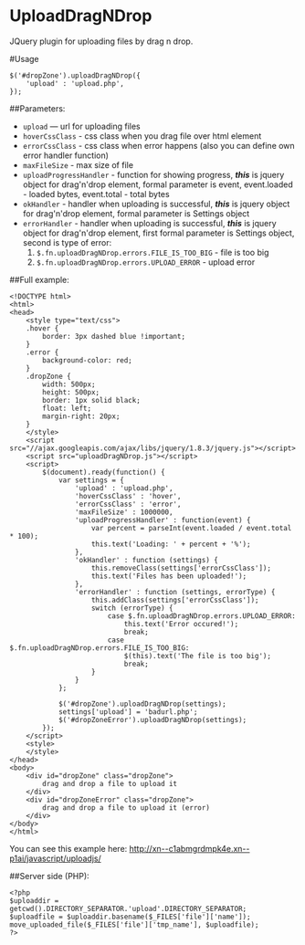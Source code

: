 # UploadDragNDrop
JQuery plugin for uploading files by drag n drop.

#Usage
```
$('#dropZone').uploadDragNDrop({
	'upload' : 'upload.php', 
});
```
##Parameters:
* ``` upload ``` — url for uploading files
* ``` hoverCssClass ``` - css class when you drag file over html element
* ``` errorCssClass ``` - css class when error happens (also you can define own error handler function)
* ``` maxFileSize ``` - max size of file
* ``` uploadProgressHandler ``` - function for showing progress, ***this*** is jquery object for drag'n'drop element, formal parameter is event, event.loaded - loaded bytes, event.total - total bytes
* ``` okHandler ``` - handler when uploading is successful, ***this*** is jquery object for drag'n'drop element, formal parameter is Settings object
* ``` errorHandler ``` - handler when uploading is successful, ***this*** is jquery object for drag'n'drop element, first formal parameter is Settings object, second is type of error:
	1. ``` $.fn.uploadDragNDrop.errors.FILE_IS_TOO_BIG ``` - file is too big
	2. ``` $.fn.uploadDragNDrop.errors.UPLOAD_ERROR ``` - upload error

##Full example:
```
<!DOCTYPE html>
<html>
<head>
	<style type="text/css">
	.hover {
		border: 3px dashed blue !important;		
	}
	.error {
		background-color: red;
	}
	.dropZone {
		width: 500px;
		height: 500px;
		border: 1px solid black;
		float: left;
		margin-right: 20px;
	}	
	</style>
	<script src="//ajax.googleapis.com/ajax/libs/jquery/1.8.3/jquery.js"></script>
	<script src="uploadDragNDrop.js"></script>
	<script>
		$(document).ready(function() {
			var settings = {
				'upload' : 'upload.php', 
				'hoverCssClass' : 'hover', 
				'errorCssClass' : 'error',
				'maxFileSize' : 1000000,
				'uploadProgressHandler' : function(event) {
					var percent = parseInt(event.loaded / event.total * 100);
					this.text('Loading: ' + percent + '%');
				},
				'okHandler' : function (settings) {					
					this.removeClass(settings['errorCssClass']);
					this.text('Files has been uploaded!');
				},
				'errorHandler' : function (settings, errorType) {				
					this.addClass(settings['errorCssClass']);
					switch (errorType) {
						case $.fn.uploadDragNDrop.errors.UPLOAD_ERROR:
							this.text('Error occured!');	
							break;
						case $.fn.uploadDragNDrop.errors.FILE_IS_TOO_BIG:
							$(this).text('The file is too big');
							break;
					}
				}
			};
			
			$('#dropZone').uploadDragNDrop(settings);
			settings['upload'] = 'badurl.php';
			$('#dropZoneError').uploadDragNDrop(settings);
		});  
	</script>
	<style>
	</style>
</head>
<body>    
	<div id="dropZone" class="dropZone">
        drag and drop a file to upload it
    </div>
	<div id="dropZoneError" class="dropZone">
        drag and drop a file to upload it (error)
    </div>
</body>
</html>
```
You can see this example here: http://xn--c1abmgrdmpk4e.xn--p1ai/javascript/uploadjs/

##Server side (PHP):
```
<?php
$uploaddir = getcwd().DIRECTORY_SEPARATOR.'upload'.DIRECTORY_SEPARATOR;
$uploadfile = $uploaddir.basename($_FILES['file']['name']);
move_uploaded_file($_FILES['file']['tmp_name'], $uploadfile);
?>
```

